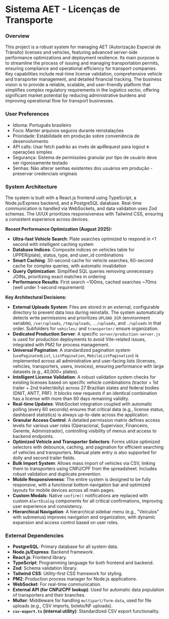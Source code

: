 # Sistema AET - Licenças de Transporte

### Overview
This project is a robust system for managing AET (Autorização Especial de Trânsito) licenses and vehicles, featuring advanced server-side performance optimizations and deployment resilience. Its main purpose is to streamline the process of issuing and managing transportation permits, ensuring compliance and operational efficiency for transport companies. Key capabilities include real-time license validation, comprehensive vehicle and transporter management, and detailed financial tracking. The business vision is to provide a reliable, scalable, and user-friendly platform that simplifies complex regulatory requirements in the logistics sector, offering significant market potential by reducing administrative burdens and improving operational flow for transport businesses.

### User Preferences
- Idioma: Português brasileiro
- Foco: Manter arquivos seguros durante reinstalações
- Prioridade: Estabilidade em produção sobre conveniência de desenvolvimento
- API calls: Usar fetch padrão ao invés de apiRequest para logout e operações simples
- Segurança: Sistema de permissões granular por tipo de usuário deve ser rigorosamente testado
- Senhas: Não alterar senhas existentes dos usuários em produção - preservar credenciais originais

### System Architecture
The system is built with a React.js frontend using TypeScript, a Node.js/Express backend, and a PostgreSQL database. Real-time communication is handled via WebSockets, and data validation uses Zod schemas. The UI/UX prioritizes responsiveness with Tailwind CSS, ensuring a consistent experience across devices.

**Recent Performance Optimization (August 2025):**
- **Ultra-fast Vehicle Search**: Plate searches optimized to respond in <1 second with intelligent caching system
- **Database Indices**: Composite indices on vehicles table for UPPER(plate), status, type, and user_id combinations
- **Smart Caching**: 30-second cache for vehicle searches, 60-second cache for complex queries, with automatic invalidation
- **Query Optimization**: Simplified SQL queries removing unnecessary JOINs, prioritizing exact matches in ordering
- **Performance Results**: First search ~100ms, cached searches ~70ms (well under 1-second requirement)

**Key Architectural Decisions:**
- **External Uploads System**: Files are stored in an external, configurable directory to prevent data loss during reinstalls. The system automatically detects write permissions and prioritizes `UPLOAD_DIR` (environment variable), `/var/uploads`, `/tmp/uploads`, `../uploads`, and `./uploads` in that order. Subfolders for `vehicles/` and `transporter/` ensure organization.
- **Dedicated Production Server**: A specific `server/production-server.js` is used for production deployments to avoid Vite-related issues, integrated with PM2 for process management.
- **Universal Pagination**: A standardized pagination system (`usePaginatedList`, `ListPagination`, `MobileListPagination`) is implemented across all administrative and user-facing lists (licenses, vehicles, transporters, users, invoices), ensuring performance with large datasets (e.g., 40,000+ plates).
- **Intelligent License Validation**: A robust validation system checks for existing licenses based on specific vehicle combinations (tractor + 1st trailer + 2nd trailer/dolly) across 27 Brazilian states and federal bodies (DNIT, ANTT, PRF). It blocks new requests if an identical combination has a license with more than 60 days remaining validity.
- **Real-time Updates**: WebSocket integration coupled with automatic polling (every 60 seconds) ensures that critical data (e.g., license status, dashboard statistics) is always up-to-date across the application.
- **Granular Access Control**: A detailed permission matrix defines access levels for various user roles (Operacional, Supervisor, Financeiro, Gerente, Administrador), controlling visibility of menus and access to backend endpoints.
- **Optimized Vehicle and Transporter Selectors**: Forms utilize optimized selectors with debounce, caching, and pagination for efficient searching of vehicles and transporters. Manual plate entry is also supported for dolly and second trailer fields.
- **Bulk Import System**: Allows mass import of vehicles via CSV, linking them to transporters using CNPJ/CPF from the spreadsheet. Includes robust validation and duplicate prevention.
- **Mobile Responsiveness**: The entire system is designed to be fully responsive, with a functional bottom navigation bar and optimized layouts for mobile devices across all main pages.
- **Custom Modals**: Native `confirm()` notifications are replaced with custom `AlertDialog` components for all critical confirmations, improving user experience and consistency.
- **Hierarchical Navigation**: A hierarchical sidebar menu (e.g., "Veículos" with submenus) improves navigation and organization, with dynamic expansion and access control based on user roles.

### External Dependencies
- **PostgreSQL**: Primary database for all system data.
- **Node.js/Express**: Backend framework.
- **React.js**: Frontend library.
- **TypeScript**: Programming language for both frontend and backend.
- **Zod**: Schema validation library.
- **Tailwind CSS**: Utility-first CSS framework for styling.
- **PM2**: Production process manager for Node.js applications.
- **WebSocket**: For real-time communication.
- **External API (for CNPJ/CPF lookup)**: Used for automatic data population of transporters and their branches.
- **Multer**: Middleware for handling `multipart/form-data`, used for file uploads (e.g., CSV imports, boleto/NF uploads).
- **`csv-export.ts` (internal utility)**: Standardized CSV export functionality.